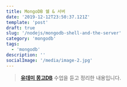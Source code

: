 ```yaml
---
title: MongoDB 쉘 & 서버
date: '2019-12-12T23:50:37.121Z'
template: 'post'
draft: true
slug: '/nodejs/mongodb-shell-and-the-server'
category: 'mongodb'
tags:
  - 'mongodb'
description: ''
socialImage: '/media/image-2.jpg'
---
```


> **[유데미 몽고DB](https://www.udemy.com/course/mongodb-the-complete-developers-guide/)** 수업을 듣고 정리한 내용입니다.

